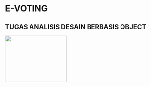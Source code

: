 # E-VOTING

## TUGAS ANALISIS DESAIN BERBASIS OBJECT

<p class="card-text"><img src="<?= base_url('/assets/foto/' . $k['foto'])  ?>" alt="" width="200px" height="150px"></p>
